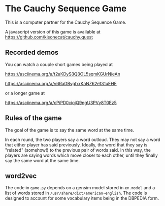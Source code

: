 # The Cauchy Sequence Game

This is a computer partner for the Cauchy Sequence Game.

A javascript version of this game is available at https://github.com/kisonecat/cauchy.quest

## Recorded demos

You can watch a couple short games being played at

  https://asciinema.org/a/t2aKDyS3Q3OL5sqmKGUrNieAn

  https://asciinema.org/a/v6RaGBvgtxrKaNZ62e131uEHF

or a longer game at

  https://asciinema.org/a/cPiPD0ciqjQ9ngU3PVy8T0Ez5

## Rules of the game

The goal of the game is to say the same word at the same time.

In each round, the two players say a word outloud.  They may not say a
word that either player has said previously.  Ideally, the word that
they say is "related" (somehow!) to the previous pair of words said.
In this way, the players are saying words which move closer to each
other, until they finally say the same word at the same time.

## word2vec

The code in `game.py` depends on a gensim model stored in `en.model`
and a list of words stored in `/usr/share/dict/american-english`.  The
code is designed to account for some vocabulary items being in the
DBPEDIA form.

